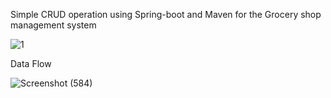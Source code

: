 Simple CRUD operation using Spring-boot and Maven for the Grocery shop management system

![1](https://user-images.githubusercontent.com/86566770/219939400-a775aa2c-2141-4c80-9aeb-5cf52bced20d.png)

Data Flow

![Screenshot (584)](https://user-images.githubusercontent.com/86566770/219949467-1c7f9703-e0ae-44d3-b999-32d18189d72b.png)
